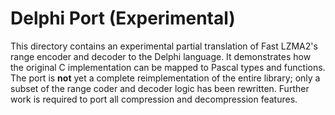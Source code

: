 # Delphi Port (Experimental)

This directory contains an experimental partial translation of Fast LZMA2's
range encoder and decoder to the Delphi language.  It demonstrates how the
original C implementation can be mapped to Pascal types and functions.  The
port is **not** yet a complete reimplementation of the entire library; only a
subset of the range coder and decoder logic has been rewritten.  Further work
is required to port all compression and decompression features.
